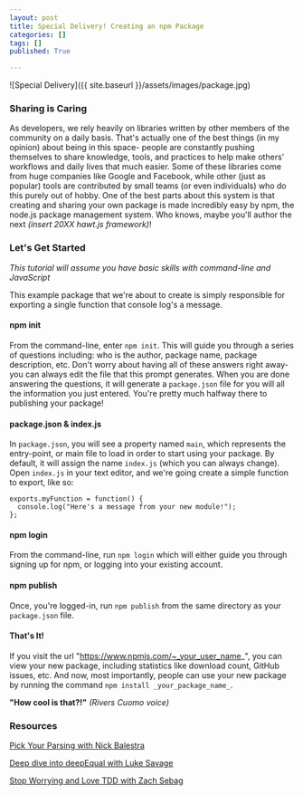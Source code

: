 ```yaml
---
layout: post
title: Special Delivery! Creating an npm Package
categories: []
tags: []
published: True

---
```


![Special Delivery]({{ site.baseurl }}/assets/images/package.jpg)

### Sharing is Caring

As developers, we rely heavily on libraries written by other members of the community on a daily basis. That's actually one of the best things (in my opinion) about being in this space- people are constantly pushing themselves to share knowledge, tools, and practices to help make others' workflows and daily lives that much easier. Some of these libraries come from huge companies like Google and Facebook, while other (just as popular) tools are contributed by small teams (or even individuals) who do this purely out of hobby. One of the best parts about this system is that creating and sharing your own package is made incredibly easy by npm, the node.js package management system. Who knows, maybe you'll author the next _(insert 20XX hawt.js framework)_!

### Let's Get Started

_This tutorial will assume you have basic skills with command-line and JavaScript_

This example package that we're about to create is simply responsible for exporting a single function that console log's a message.

#### npm init
From the command-line, enter `npm init`. This will guide you through a series of questions including: who is the author, package name, package description, etc. Don't worry about having all of these answers right away- you can always edit the file that this prompt generates. When you are done answering the questions, it will generate a `package.json` file for you will all the information you just entered. You're pretty much halfway there to publishing your package!

#### package.json & index.js
In `package.json`, you will see a property named `main`, which represents the entry-point, or main file to load in order to start using your package. By default, it will assign the name `index.js` (which you can always change).
Open `index.js` in your text editor, and we're going create a simple function to export, like so:

```
exports.myFunction = function() {
  console.log("Here's a message from your new module!");
};
```

#### npm login
From the command-line, run `npm login` which will either guide you through signing up for npm, or logging into your existing account.

#### npm publish
Once, you're logged-in, run `npm publish` from the same directory as your `package.json` file.

#### That's It!
If you visit the url "https://www.npmjs.com/~_your_user_name_", you can view your new package, including statistics like download count, GitHub issues, etc. And now, most importantly, people can use your new package by running the command `npm install _your_package_name_`.

**"How cool is that?!"** _(Rivers Cuomo voice)_

### Resources
[Pick Your Parsing with Nick Balestra](http://nick.balestra.ch/2015/pick-your-parsing/)

[Deep dive into deepEqual with Luke Savage](http://lukesavage.me/technical/2015/09/05/deep-dive-into-deep-equal/)

[Stop Worrying and Love TDD with Zach Sebag](http://zachsebag.com/2015/09/05/tape-or-how-i-learned-to-stop-worrying-and-love-TDD.html)
